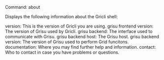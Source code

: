 Command:	about 

Displays the following information about the Gricli shell:

version:                     This is the version of Gricli you are using.
grisu frontend version:      The version of Grisu used by Gricli. 
grisu backend:               The interface used to communicate with Grisu.
grisu backend host:          The Grisu host.
grisu backend version:       The version of Grisu used to perform Grid funcitons.
documentation:               Where you may find further help and information.
contact:                     Who to contact in case you have problems or questions.


